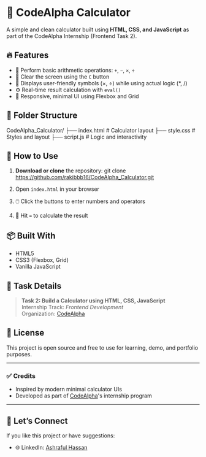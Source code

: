 # 🧮 CodeAlpha Calculator

A simple and clean calculator built using **HTML, CSS, and JavaScript** as part of the CodeAlpha Internship (Frontend Task 2).

## 🔥 Features

- 🧠 Perform basic arithmetic operations: `+`, `−`, `×`, `÷`
- 🧹 Clear the screen using the `C` button
- 🎯 Displays user-friendly symbols (×, ÷) while using actual logic (*, /)
- ⚙️ Real-time result calculation with `eval()`
- 📱 Responsive, minimal UI using Flexbox and Grid

## 📂 Folder Structure

CodeAlpha_Calculator/
├── index.html # Calculator layout
├── style.css # Styles and layout
├── script.js # Logic and interactivity


## 🚀 How to Use

1. **Download or clone** the repository:
git clone https://github.com/rakibbb16/CodeAlpha_Calculator.git

2. Open `index.html` in your browser

3. 🖱️ Click the buttons to enter numbers and operators

4. 🧮 Hit `=` to calculate the result


## 📦 Built With

- HTML5
- CSS3 (Flexbox, Grid)
- Vanilla JavaScript

## 🎯 Task Details

> **Task 2: Build a Calculator using HTML, CSS, JavaScript**  
> Internship Track: *Frontend Development*  
> Organization: [CodeAlpha](https://codealpha.tech)

## 📃 License

This project is open source and free to use for learning, demo, and portfolio purposes.

---

### ✅ Credits

- Inspired by modern minimal calculator UIs
- Developed as part of [CodeAlpha](https://codealpha.tech)'s internship program

---

## 📢 Let’s Connect

If you like this project or have suggestions:
- 🌐 LinkedIn: [Ashraful Hassan](https://linkedin.com/in/ashraful-hassan-33bb31308)
